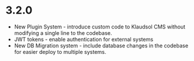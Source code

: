 # 3.2.0
* New Plugin System - introduce custom code to Klaudsol CMS without modifying a single line to the codebase.
* JWT tokens - enable authentication for external systems
* New DB Migration system - include database changes in the codebase for easier deploy to multiple systems.

